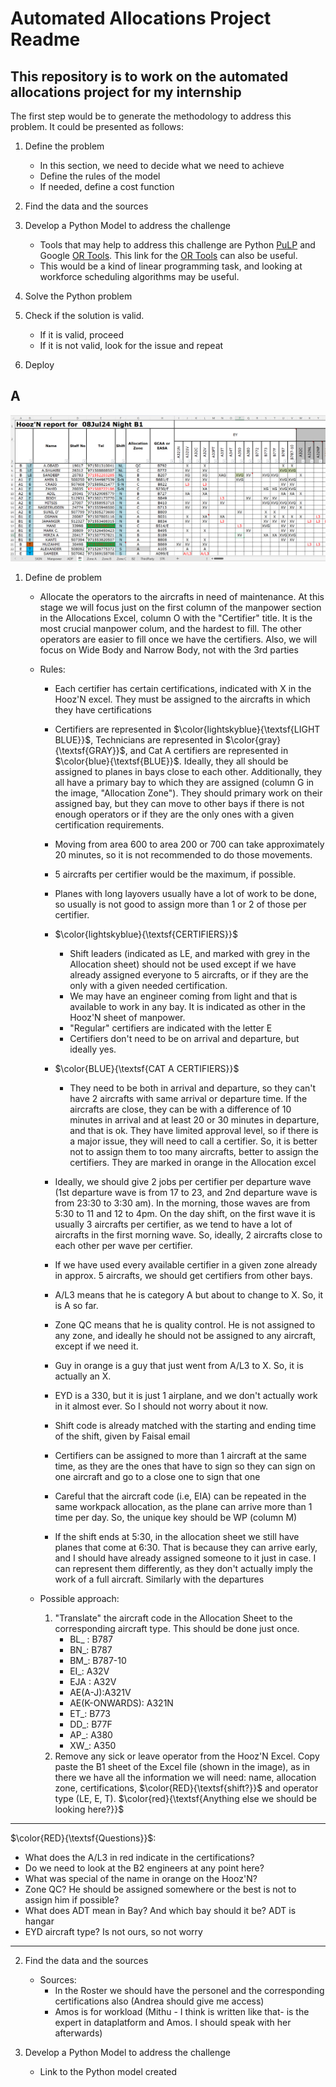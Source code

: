 # Automated Allocations Project Readme

## This repository is to work on the automated allocations project for my internship

The first step would be to generate the methodology to address this problem. It could be presented as follows: 

1. Define the problem
   - In this section, we need to decide what we need to achieve
   - Define the rules of the model
   - If needed, define a cost function
  
2. Find the data and the sources
  
3. Develop a Python Model to address the challenge
   - Tools that may help to address this challenge are Python [PuLP](https://coin-or.github.io/pulp/) and Google [OR Tools](https://github.com/google/or-tools/blob/main/examples/python/shift_scheduling_sat.py). This link for the [OR Tools](https://developers.google.com/optimization/scheduling/employee_scheduling?hl=es-419) can also be useful.
   - This would be a kind of linear programming task, and looking at workforce scheduling algorithms may be useful.
  
4. Solve the Python problem
5. Check if the solution is valid.
   - If it is valid, proceed
   - If it is not valid, look for the issue and repeat
6. Deploy

## A

![Image Description](/images/HoozN%20Excel%20Image.png)

1. Define de problem

   - Allocate the operators to the aircrafts in need of maintenance. At this stage we will focus just on the first column of the manpower section in the Allocations Excel, column O with the "Certifier" title. It is the most crucial manpower colum, and the hardest to fill. The other operators are easier to fill once we have the certifiers. Also, we will focus on Wide Body and Narrow Body, not with the 3rd parties

   - Rules:

      - Each certifier has certain certifications, indicated with X in the Hooz'N excel. They must be assigned to the aircrafts in which they have certifications

      - Certifiers are represented in $\color{lightskyblue}{\textsf{LIGHT BLUE}}$, Technicians are represented in $\color{gray}{\textsf{GRAY}}$, and Cat A certifiers are represented in $\color{blue}{\textsf{BLUE}}$. Ideally, they all should be assigned to planes in bays close to each other. Additionally, they all have a primary bay to which they are assigned (column G in the image, "Allocation Zone"). They should primary work on their assigned bay, but they can move to other bays if there is not enough operators or if they are the only ones with a given certification requirements. 

      - Moving from area 600 to area 200 or 700 can take approximately 20 minutes, so it is not recommended to do those movements.

      - 5 aircrafts per certifier would be the maximum, if possible.

      - Planes with long layovers usually have a lot of work to be done, so usually is not good to assign more than 1 or 2 of those per certifier. 

      - $\color{lightskyblue}{\textsf{CERTIFIERS}}$
         - Shift leaders (indicated as LE, and marked with grey in the Allocation sheet) should not be used except if we have already assigned everyone to 5 aircrafts, or if they are the only with a given needed certification. 
         - We may have an engineer coming from light and that is available to work in any bay. It is indicated as other in the Hooz'N sheet of manpower. 
         - "Regular" certifiers are indicated with the letter E
         - Certifiers don't need to be on arrival and departure, but ideally yes. 

      - $\color{BLUE}{\textsf{CAT A CERTIFIERS}}$
         - They need to be both in arrival and departure, so they can't have 2 aircrafts with same arrival or departure time. If the aircrafts are close, they can be with a difference of 10 minutes in arrival and at least 20 or 30 minutes in departure, and that is ok.  They have limited approval level, so if there is a major issue, they will need to call a certifier. So, it is better not to assign them to too many aircrafts, better to assign the certifiers. They are marked in orange in the Allocation excel

      - Ideally, we should give 2 jobs per certifier per departure wave (1st departure wave is from 17 to 23, and 2nd departure wave is from 23:30 to 3:30 am). In the morning, those waves are from 5:30 to 11 and 12 to 4pm. On the day shift, on the first wave it is usually 3 aircrafts per certifier, as we tend to have a lot of aircrafts in the first morning wave. So, ideally, 2 aircrafts close to each other per wave per certifier.

      - If we have used every available certifier in a given zone already in approx. 5 aircrafts, we should get certifiers from other bays. 

      - A/L3 means that he is category A but about to change to X. So, it is A so far. 

      - Zone QC means that he is quality control. He is not assigned to any zone, and ideally he should not be assigned to any aircraft, except if we need it. 

      - Guy in orange is a guy that just went from A/L3 to X. So, it is actually an X. 

      - EYD is a 330, but it is just 1 airplane, and we don't actually work in it almost ever. So I should not worry about it now. 

      - Shift code is already matched with the starting and ending time of the shift, given by Faisal email

      - Certifiers can be assigned to more than 1 aircraft at the same time, as they are the ones that have to sign so they can sign on one aircraft and go to a close one to sign that one

      - Careful that the aircraft code (i.e, EIA) can be repeated in the same workpack allocation, as the plane can arrive more than 1 time per day. So, the unique key should be WP (column M)

      - If the shift ends at 5:30, in the allocation sheet we still have planes that come at 6:30. That is because they can arrive early, and I should have already assigned someone to it just in case. I can represent them differently, as they don't actually imply the work of a full aircraft. Similarly with the departures

   - Possible approach:

      1. "Translate" the aircraft code in the Allocation Sheet to the corresponding aircraft type. This should be done just once. 
         - BL_ : B787
         - BN_: B787
         - BM_: B787-10
         - EI_: A32V
         - EJA : A32V
         - AE(A-J):A321V
         - AE(K-ONWARDS): A321N
         - ET_: B773
         - DD_: B77F
         - AP_: A380
         - XW_: A350
      2. Remove any sick or leave operator from the Hooz'N Excel. Copy paste the B1 sheet of the Excel file (shown in the image), as in there we have all the information we will need: name, allocation zone, certifications, $\color{RED}{\textsf{shift?}}$ and operator type (LE, E, T). $\color{red}{\textsf{Anything else we should be looking here?}}$

-------

$\color{RED}{\textsf{Questions}}$: 
   - What does the A/L3 in red indicate in the certifications?
   - Do we need to look at the B2 engineers at any point here?
   - What was special of the name in orange on the Hooz'N?
   - Zone QC? He should be assigned somewhere or the best is not to assign him if possible?
   - What does ADT mean in Bay? And which bay should it be? ADT is hangar
   - EYD aircraft type? Is not ours, so not worry
      
------

2. Find the data and the sources
   - Sources: 
      - In the Roster we should have the personel and the corresponding certifications also (Andrea should give me access)
      - Amos is for workload (Mithu - I think is written like that- is the expert in dataplatform and Amos. I should speak with her afterwards)

3. Develop a Python Model to address the challenge
   - Link to the Python model created
   


